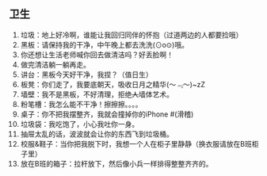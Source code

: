## 卫生

1. 垃圾：地上好冷啊，谁能让我回归同伴的怀抱（过道两边的人都要捡哦）
1. 黑板：请保持我的干净，中午晚上都去洗洗(⊙o⊙)哦。
1. 你还想让生活老师喊你回去做清洁吗？好丢脸啊！
1. 做完清洁躺一躺再走。
1. 讲台：黑板今天好干净，我捏？（值日生）
1. 板凳：你们走了，我要底朝天，吸收日月之精华(～﹃～)~zZ
1. 墙壁：我不是黑板，不好清理，拒绝~~人~~墙体艺术。
1. 粉笔槽：我怎么能不干净！擦擦擦。。。。
1. 桌子：你不把我摆整齐，我就会撞掉你的iPhone #(滑稽)
1. 垃圾袋：我吃饱了，小心我吐你一身。
1. 抽屉太乱的话，波波就会让你的东西飞到垃圾桶。
1. 校服&鞋子：当你把我脱下时，我想一个人在柜子里静静（换衣服请放在B班柜子里）
1. 放在B班的箱子：拉杆放下，然后像小兵一样排得整整齐齐的。
